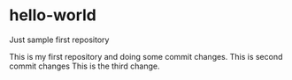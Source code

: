 # hello-world
Just sample first repository 

This is my first repository and doing some commit changes.
This is second commit changes 
This is the third change.
